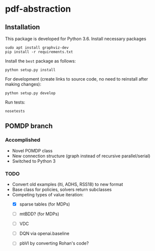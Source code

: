 # pdf-abstraction

## Installation

This package is developed for Python 3.6. Install necessary packages

    sudo apt install graphviz-dev 
    pip install -r requirements.txt 
    
Install the ``best`` package as follows:

    python setup.py install

For development (create links to source code, no need to reinstall after making changes):

    python setup.py develop

Run tests:

    nosetests

## POMDP branch

### Accomplished

 - Novel POMDP class
 - New connection structure (graph instead of recursive parallel/serial)
 - Switched to Python 3

### TODO

 - Convert old examples (lti, ADHS, RSS18) to new format
 - Base class for policies, solvers return subclasses
 - Competing types of value iteration: 
    * [x] sparse tables (for MDPs)
    * [ ] mtBDD? (for MDPs)
    * [ ] VDC
    * [ ] DQN via openai.baseline
    * [ ] pbVI by converting Rohan's code?


